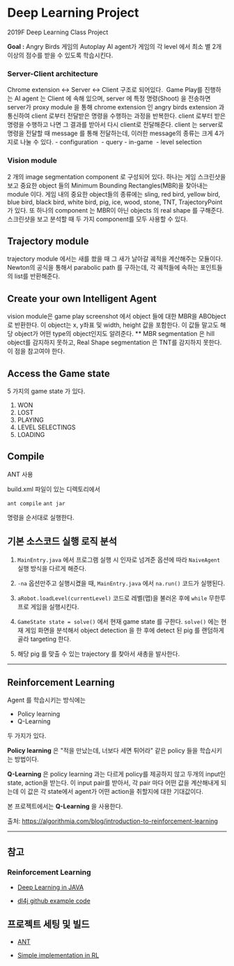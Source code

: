 # Deep Learning Project

2019F Deep Learning Class Project

**Goal :** Angry Birds 게임의 Autoplay AI agent가 게임의 각 level 에서 최소 별 2개 이상의 점수를 받을 수 있도록 학습시킨다.

### Server-Client architecture

Chrome extension <-> Server <-> Client 구조로 되어있다.  Game Play를 진행하는 AI agent 는 Client 에 속해 있으며, server 에 특정 명령(Shoot) 을 전송하면 server가 proxy module 을 통해 chrome extension 인 angry birds extension 과 통신하여 client 로부터 전달받은 명령을 수행하는 과정을 반복한다. client 로부터 받은 명령을 수행하고 나면 그 결과를 받아서 다시 client로 전달해준다. client 는 server로 명령을 전달할 때 message 를 통해 전달하는데, 이러한 message의 종류는 크게 4가지로 나눌 수 있다. - configuration  - query - in-game  - level selection

### Vision module

2 개의 image segmentation component 로 구성되어 있다. 하나는 게임 스크린샷을 보고 중요한 object 들의 Minimum Bounding Rectangles(MBR)을 찾아내는 module 이다. 게임 내의 중요한 object들의 종류에는 sling, red bird, yellow bird, blue bird, black bird, white bird, pig, ice, wood, stone, TNT, TrajectoryPoint 가 있다. 또 하나의 component 는 MBR이 아닌 objects 의 real shape 를 구해준다. 스크린샷을 보고 분석할 때 두 가지 component를 모두 사용할 수 있다.

## Trajectory module

trajectory module 에서는 새를 쐈을 때 그 새가 날아갈 궤적을 계산해주는 모듈이다. Newton의 공식을 통해서 parabolic path 를 구하는데, 각 궤적들에 속하는 포인트들의 list를 반환해준다.

## Create your own Intelligent Agent

vision module은 game play screenshot 에서 object 들에 대한 MBR을 ABObject 로 반환한다. 이 object는 x, y좌표 및 width, height 값을 포함한다. 이 값들 말고도 해당 object가 어떤 type의 object인지도 알려준다.
\*\* MBR segmentation 은 hill object를 감지하지 못하고, Real Shape segmentation 은 TNT를 감지하지 못한다. 이 점을 참고여야 한다.

## Access the Game state

5 가지의 game state 가 있다.

1. WON
2. LOST
3. PLAYING
4. LEVEL SELECTINGS
5. LOADING

## Compile

ANT 사용

build.xml 파일이 있는 디렉토리에서

`ant compile`
`ant jar`

명령을 순서대로 실행한다.

## 기본 소스코드 실행 로직 분석

1. `MainEntry.java` 에서 프로그램 실행 시 인자로 넘겨준 옵션에 따라 `NaiveAgent` 실행 방식을 다르게 해준다.

2. `-na` 옵션만주고 실행시켰을 때, `MainEntry.java` 에서 `na.run()` 코드가 실행된다.

3. `aRobot.loadLevel(currentLevel)` 코드로 레벨(맵)을 불러온 후에 `while` 무한루프로 게임을 실행시킨다.

4. `GameState state = solve()` 에서 현재 game state 를 구한다. `solve()` 에는 현재 게임 화면을 분석해서 object detection 을 한 후에 detect 된 pig 를 랜덤하게 골라 targeting 한다.

5. 해당 pig 를 맞출 수 있는 trajectory 를 찾아서 새총을 발사한다.

---

## Reinforcement Learning

Agent 를 학습시키는 방식에는

- Policy learning
- Q-Learning

두 가지가 있다.

**Policy learning** 은 "적을 만났는데, 너보다 세면 튀어라" 같은 policy 들을 학습시키는 방법이다.

**Q-Learning** 은 policy learning 과는 다르게 policy를 제공하지 않고 두개의 input인 state, action을 받는다. 이 input pair를 받아서, 각 pair 마다 어떤 값을 계산해내게 되는데 이 값은 각 state에서 agent가 어떤 action을 취할지에 대한 기대값이다.

본 프로젝트에서는 **Q-Learning** 을 사용한다.

출처: https://algorithmia.com/blog/introduction-to-reinforcement-learning

---

## 참고

### Reinforcement Learning

- [Deep Learning in JAVA](http://blog.naver.com/PostView.nhn?blogId=rkdwnsdud555&logNo=221045297396)

- [dl4j github example code](https://github.com/eclipse/deeplearning4j-examples/blob/master/rl4j-examples/src/main/java/org/deeplearning4j/examples/rl4j/Cartpole.java)

## 프로젝트 세팅 및 빌드

- [ANT](https://ant.apache.org/)

- [Simple implementation in RL](https://www.youtube.com/watch?v=yMk_XtIEzH8)

